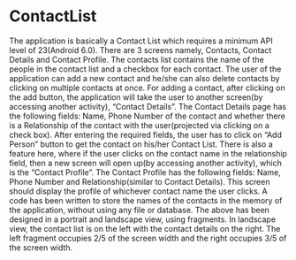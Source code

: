 # ContactList

The application is basically a Contact List which requires a minimum API level of 23(Android 6.0). There are 3 screens namely, Contacts, Contact Details and Contact Profile. The contacts list contains the name of the people in the contact list and a checkbox for each contact. The user of the application can add a new contact and he/she can also delete contacts by clicking on multiple contacts at once. For adding a contact, after clicking on the add button, the application will take the user to another screen(by accessing another activity), “Contact Details”. The Contact Details page has the following fields: Name, Phone Number of the contact and whether there is a Relationship of the contact with the user(projected via clicking on a check box). After entering the required fields, the user has to click on “Add Person” button to get the contact on his/her Contact List. There is also a feature here, where if the user clicks on the contact name in the relationship field, then a new screen will open up(by accessing another activity), which is the “Contact Profile”. The Contact Profile has the following fields: Name, Phone Number and Relationship(similar to Contact Details). This screen should display the profile of whichever contact name the user clicks.
A code has been written to store the names of the contacts in the memory of the application, without using any file or database.
The above has been designed in a portrait and landscape view, using fragments. In landscape view, the contact list is on the left with the contact details on the right. The left fragment occupies 2/5 of the screen width and the right occupies 3/5 of the screen width.

